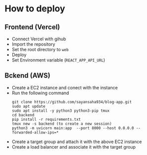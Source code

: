 # How to deploy

## Frontend (Vercel)
 - Connect Vercel with gihub
 - Import the repository
 - Set the root directory to `web`
 - Deploy
 - Set Environment variable (`REACT_APP_API_URL`)

## Bckend (AWS)
- Create a EC2 instance and conect with the instance
- Run the following command
  ```
  git clone https://github.com/sayansaha934/blog-app.git
  sudo apt update
  sudo apt install -y python3 python3-pip tmux
  cd backend
  pip install -r requirements.txt
  tmux new -s backend (to create a new session)
  python3 -m uvicorn main:app  --port 8000 --host 0.0.0.0 --forwarded-allow-ips=*
  ``` 
- Create a target group and attach it with the above EC2 instance
- Create a load balancer and associate it with the target group
